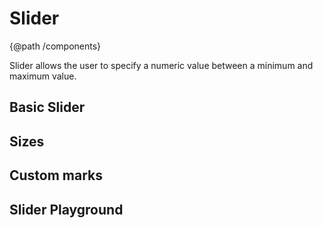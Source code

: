 # Slider
{@path /components}

Slider allows the user to specify a numeric value between a minimum and maximum value.

<h2 [lyTyp]="'display1'">Basic Slider</h2>
<demo-view path="docs/components/slider-demo/basic-slider">
  <aui-basic-slider></aui-basic-slider>
</demo-view>

<h2 [lyTyp]="'display1'">Sizes</h2>
<demo-view path="docs/components/slider-demo/slider-sizes">
  <aui-slider-sizes></aui-slider-sizes>
</demo-view>

<h2 [lyTyp]="'display1'">Custom marks</h2>
<demo-view path="docs/components/slider-demo/slider-custom-marks">
  <aui-slider-custom-marks></aui-slider-custom-marks>
</demo-view>

<h2 [lyTyp]="'display1'">Slider Playground</h2>
<demo-view path="docs/components/slider-demo/slider-playground">
  <aui-slider-playground></aui-slider-playground>
</demo-view>

